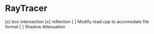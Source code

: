 RayTracer
=========
[x] box intersection
[x] reflection
[ ] Modify read.cpp to accomodate file format
[ ] Shadow Attenuation